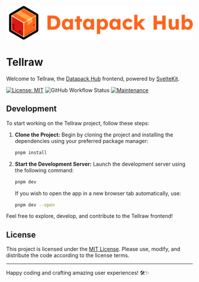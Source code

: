 ![Datapack Hub Wordmark](/static/logos/Wordmark%20(orange).png)

# Tellraw

Welcome to Tellraw, the [Datapack Hub](https://datapackhub.net) frontend, powered by [SvelteKit](https://kit.svelte.dev/).

[![License: MIT](https://img.shields.io/badge/License-MIT-blue.svg?style=for-the-badge)](LICENSE)
![GitHub Workflow Status](https://img.shields.io/github/actions/workflow/status/Datapack-Hub/site/main.yml?branch=main&style=for-the-badge)
[![Maintenance](https://img.shields.io/badge/Maintained%3F-yes-green.svg?style=for-the-badge)](https://github.com/Datapack-Hub/site/graphs/commit-activity)

## Development

To start working on the Tellraw project, follow these steps:

1. **Clone the Project:** Begin by cloning the project and installing the dependencies using your preferred package manager:

    ```bash
    pnpm install
    ```

2. **Start the Development Server:** Launch the development server using the following command:

    ```bash
    pnpm dev
    ```

    If you wish to open the app in a new browser tab automatically, use:

    ```bash
    pnpm dev --open
    ```

Feel free to explore, develop, and contribute to the Tellraw frontend!

## License

This project is licensed under the [MIT License](LICENSE). Please use, modify, and distribute the code according to the license terms.

---

Happy coding and crafting amazing user experiences! 🛠️✨
